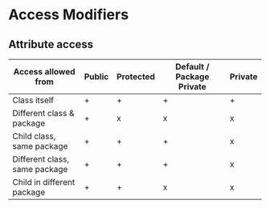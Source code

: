 # Access Modifiers

## Attribute access

| Access allowed from           | Public | Protected | Default / Package Private | Private |
|-------------------------------|--------|-----------|---------------------------|---------|
| Class itself                  | +      | +         | +                         | +       |
| Different class & package     | +      | x         | x                         | x       |
| Child class, same package     | +      | +         | +                         | x       |
| Different class, same package | +      | +         | +                         | x       |
| Child in different package    | +      | +         | x                         | x       |
